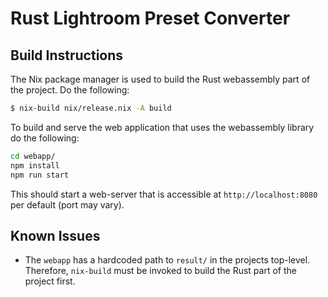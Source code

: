 # Rust Lightroom Preset Converter

## Build Instructions

The Nix package manager is used to build the Rust webassembly part of the
project. Do the following:
```sh
$ nix-build nix/release.nix -A build
```

To build and serve the web application that uses the webassembly library do the
following:
```sh
cd webapp/
npm install
npm run start
```

This should start a web-server that is accessible at `http://localhost:8080`
per default (port may vary).


## Known Issues

* The `webapp` has a hardcoded path to `result/` in the projects top-level.
  Therefore, `nix-build` must be invoked to build the Rust part of the project
  first.
